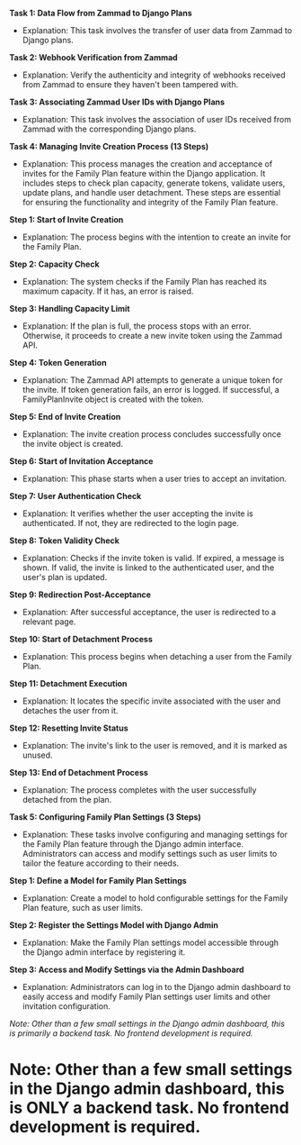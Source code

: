 **Task 1: Data Flow from Zammad to Django Plans**

* Explanation: This task involves the transfer of user data from Zammad to Django plans.

**Task 2: Webhook Verification from Zammad**

* Explanation: Verify the authenticity and integrity of webhooks received from Zammad to ensure they haven't been tampered with.

**Task 3: Associating Zammad User IDs with Django Plans**

* Explanation: This task involves the association of user IDs received from Zammad with the corresponding Django plans.

**Task 4: Managing Invite Creation Process (13 Steps)**

* Explanation: This process manages the creation and acceptance of invites for the Family Plan feature within the Django application. It includes steps to check plan capacity, generate tokens, validate users, update plans, and handle user detachment. These steps are essential for ensuring the functionality and integrity of the Family Plan feature.

**Step 1: Start of Invite Creation**

* Explanation: The process begins with the intention to create an invite for the Family Plan.

**Step 2: Capacity Check**

* Explanation: The system checks if the Family Plan has reached its maximum capacity. If it has, an error is raised.

**Step 3: Handling Capacity Limit**

* Explanation: If the plan is full, the process stops with an error. Otherwise, it proceeds to create a new invite token using the Zammad API.

**Step 4: Token Generation**

* Explanation: The Zammad API attempts to generate a unique token for the invite. If token generation fails, an error is logged. If successful, a FamilyPlanInvite object is created with the token.

**Step 5: End of Invite Creation**

* Explanation: The invite creation process concludes successfully once the invite object is created.

**Step 6: Start of Invitation Acceptance**

* Explanation: This phase starts when a user tries to accept an invitation.

**Step 7: User Authentication Check**

* Explanation: It verifies whether the user accepting the invite is authenticated. If not, they are redirected to the login page.

**Step 8: Token Validity Check**

* Explanation: Checks if the invite token is valid. If expired, a message is shown. If valid, the invite is linked to the authenticated user, and the user's plan is updated.

**Step 9: Redirection Post-Acceptance**

* Explanation: After successful acceptance, the user is redirected to a relevant page.

**Step 10: Start of Detachment Process**

* Explanation: This process begins when detaching a user from the Family Plan.

**Step 11: Detachment Execution**

* Explanation: It locates the specific invite associated with the user and detaches the user from it.

**Step 12: Resetting Invite Status**

* Explanation: The invite's link to the user is removed, and it is marked as unused.

**Step 13: End of Detachment Process**

* Explanation: The process completes with the user successfully detached from the plan.

**Task 5: Configuring Family Plan Settings (3 Steps)**

* Explanation: These tasks involve configuring and managing settings for the Family Plan feature through the Django admin interface. Administrators can access and modify settings such as user limits to tailor the feature according to their needs.

**Step 1: Define a Model for Family Plan Settings**

* Explanation: Create a model to hold configurable settings for the Family Plan feature, such as user limits.

**Step 2: Register the Settings Model with Django Admin**

* Explanation: Make the Family Plan settings model accessible through the Django admin interface by registering it.

**Step 3: Access and Modify Settings via the Admin Dashboard**

* Explanation: Administrators can log in to the Django admin dashboard to easily access and modify Family Plan settings user limits and other invitation configuration.


*Note: Other than a few small settings in the Django admin dashboard, this is primarily a backend task. No frontend development is required.*

# **Note**: Other than a few small settings in the Django admin dashboard, this is ONLY a backend task. No frontend development is required.
